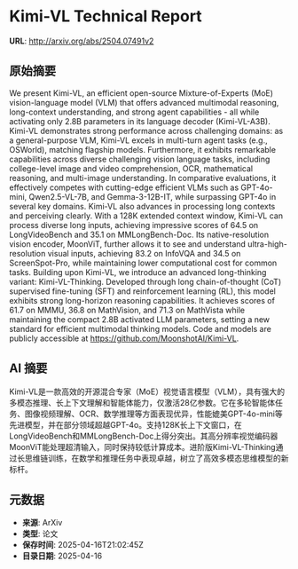 # Kimi-VL Technical Report

**URL**: http://arxiv.org/abs/2504.07491v2

## 原始摘要

We present Kimi-VL, an efficient open-source Mixture-of-Experts (MoE)
vision-language model (VLM) that offers advanced multimodal reasoning,
long-context understanding, and strong agent capabilities - all while
activating only 2.8B parameters in its language decoder (Kimi-VL-A3B). Kimi-VL
demonstrates strong performance across challenging domains: as a
general-purpose VLM, Kimi-VL excels in multi-turn agent tasks (e.g., OSWorld),
matching flagship models. Furthermore, it exhibits remarkable capabilities
across diverse challenging vision language tasks, including college-level image
and video comprehension, OCR, mathematical reasoning, and multi-image
understanding. In comparative evaluations, it effectively competes with
cutting-edge efficient VLMs such as GPT-4o-mini, Qwen2.5-VL-7B, and
Gemma-3-12B-IT, while surpassing GPT-4o in several key domains. Kimi-VL also
advances in processing long contexts and perceiving clearly. With a 128K
extended context window, Kimi-VL can process diverse long inputs, achieving
impressive scores of 64.5 on LongVideoBench and 35.1 on MMLongBench-Doc. Its
native-resolution vision encoder, MoonViT, further allows it to see and
understand ultra-high-resolution visual inputs, achieving 83.2 on InfoVQA and
34.5 on ScreenSpot-Pro, while maintaining lower computational cost for common
tasks. Building upon Kimi-VL, we introduce an advanced long-thinking variant:
Kimi-VL-Thinking. Developed through long chain-of-thought (CoT) supervised
fine-tuning (SFT) and reinforcement learning (RL), this model exhibits strong
long-horizon reasoning capabilities. It achieves scores of 61.7 on MMMU, 36.8
on MathVision, and 71.3 on MathVista while maintaining the compact 2.8B
activated LLM parameters, setting a new standard for efficient multimodal
thinking models. Code and models are publicly accessible at
https://github.com/MoonshotAI/Kimi-VL.


## AI 摘要

Kimi-VL是一款高效的开源混合专家（MoE）视觉语言模型（VLM），具有强大的多模态推理、长上下文理解和智能体能力，仅激活28亿参数。它在多轮智能体任务、图像视频理解、OCR、数学推理等方面表现优异，性能媲美GPT-4o-mini等先进模型，并在部分领域超越GPT-4o。支持128K长上下文窗口，在LongVideoBench和MMLongBench-Doc上得分突出。其高分辨率视觉编码器MoonViT能处理超清输入，同时保持较低计算成本。进阶版Kimi-VL-Thinking通过长思维链训练，在数学和推理任务中表现卓越，树立了高效多模态思维模型的新标杆。

## 元数据

- **来源**: ArXiv
- **类型**: 论文
- **保存时间**: 2025-04-16T21:02:45Z
- **目录日期**: 2025-04-16

